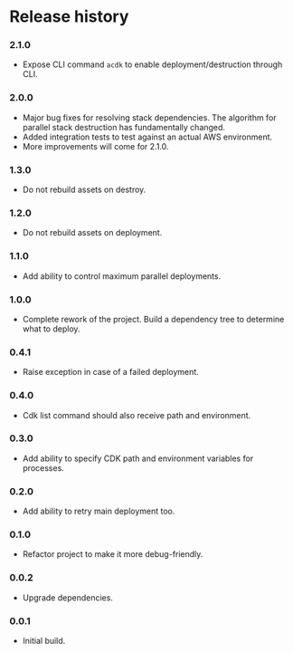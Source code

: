 # Release history

### 2.1.0
* Expose CLI command `acdk` to enable deployment/destruction through CLI.

### 2.0.0
* Major bug fixes for resolving stack dependencies. The algorithm for parallel stack destruction has fundamentally changed.
* Added integration tests to test against an actual AWS environment.
* More improvements will come for 2.1.0.

### 1.3.0
* Do not rebuild assets on destroy.

### 1.2.0
* Do not rebuild assets on deployment.

### 1.1.0
* Add ability to control maximum parallel deployments.

### 1.0.0
* Complete rework of the project. Build a dependency tree to determine what to deploy.

### 0.4.1
* Raise exception in case of a failed deployment.

### 0.4.0
* Cdk list command should also receive path and environment.

### 0.3.0
* Add ability to specify CDK path and environment variables for processes.

### 0.2.0
* Add ability to retry main deployment too.

### 0.1.0
* Refactor project to make it more debug-friendly.

### 0.0.2
* Upgrade dependencies.

### 0.0.1
* Initial build.

